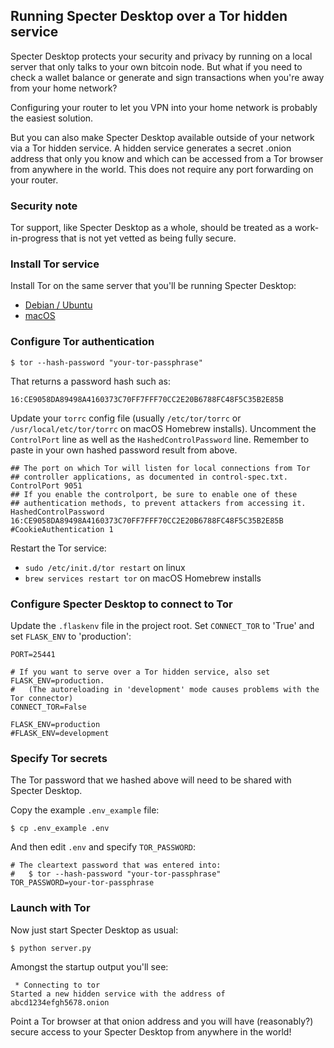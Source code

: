 ## Running Specter Desktop over a Tor hidden service
Specter Desktop protects your security and privacy by running on a local server that only talks to your own bitcoin node. But what if you need to check a wallet balance or generate and sign transactions when you're away from your home network?

Configuring your router to let you VPN into your home network is probably the easiest solution.

But you can also make Specter Desktop available outside of your network via a Tor hidden service. A hidden service generates a secret .onion address that only you know and which can be accessed from a Tor browser from anywhere in the world. This does not require any port forwarding on your router.

### Security note
Tor support, like Specter Desktop as a whole, should be treated as a work-in-progress that is not yet vetted as being fully secure.

### Install Tor service
Install Tor on the same server that you'll be running Specter Desktop:
* [Debian / Ubuntu](https://2019.www.torproject.org/docs/debian.html.en)
* [macOS](https://2019.www.torproject.org/docs/tor-doc-osx.html.en)

### Configure Tor authentication
```
$ tor --hash-password "your-tor-passphrase"
```
That returns a password hash such as:
```
16:CE9058DA89498A4160373C70FF7FFF70CC2E20B6788FC48F5C35B2E85B
```
Update your `torrc` config file (usually `/etc/tor/torrc` or `/usr/local/etc/tor/torrc` on macOS Homebrew installs). Uncomment the `ControlPort` line as well as the `HashedControlPassword` line. Remember to paste in your own hashed password result from above.
```
## The port on which Tor will listen for local connections from Tor
## controller applications, as documented in control-spec.txt.
ControlPort 9051
## If you enable the controlport, be sure to enable one of these
## authentication methods, to prevent attackers from accessing it.
HashedControlPassword 16:CE9058DA89498A4160373C70FF7FFF70CC2E20B6788FC48F5C35B2E85B
#CookieAuthentication 1
```

Restart the Tor service:
* `sudo /etc/init.d/tor restart` on linux
* `brew services restart tor` on macOS Homebrew installs


### Configure Specter Desktop to connect to Tor
Update the `.flaskenv` file in the project root. Set `CONNECT_TOR` to 'True' and set `FLASK_ENV` to 'production':
```
PORT=25441

# If you want to serve over a Tor hidden service, also set FLASK_ENV=production.
#   (The autoreloading in 'development' mode causes problems with the Tor connector)
CONNECT_TOR=False

FLASK_ENV=production
#FLASK_ENV=development
```

### Specify Tor secrets
The Tor password that we hashed above will need to be shared with Specter Desktop.

Copy the example `.env_example` file:
```
$ cp .env_example .env
```

And then edit `.env` and specify `TOR_PASSWORD`:
```
# The cleartext password that was entered into:
#   $ tor --hash-password "your-tor-passphrase"
TOR_PASSWORD=your-tor-passphrase
```

### Launch with Tor
Now just start Specter Desktop as usual:
```
$ python server.py
```

Amongst the startup output you'll see:
```
 * Connecting to tor
Started a new hidden service with the address of abcd1234efgh5678.onion
```

Point a Tor browser at that onion address and you will have (reasonably?) secure access to your Specter Desktop from anywhere in the world!
